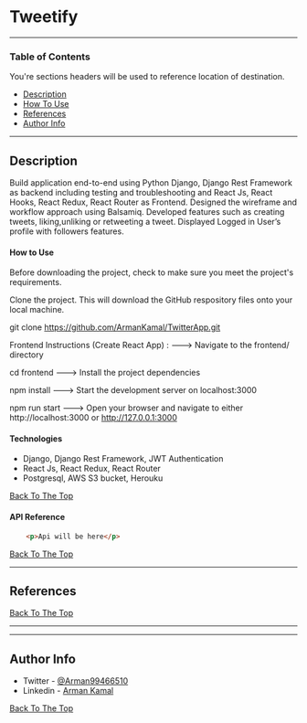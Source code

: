 # Tweetify

<!-- ![Project Image](project-image-url) -->



---

### Table of Contents
You're sections headers will be used to reference location of destination.

- [Description](#description)
- [How To Use](#how-to-use)
- [References](#references)
- [Author Info](#author-info)

---

## Description

Build application end-to-end using Python Django, Django Rest Framework as backend  including testing and troubleshooting and React Js, React Hooks, React Redux, React Router as Frontend. Designed the wireframe and workflow approach using Balsamiq. Developed features such as creating tweets, liking,unliking or retweeting a tweet. Displayed Logged in User’s profile with followers features.


#### How to Use

Before downloading the project, check to make sure you meet the project's requirements.

Clone the project. This will download the GitHub respository files onto your local machine.

git clone https://github.com/ArmanKamal/TwitterApp.git

Frontend Instructions (Create React App) :
---> Navigate to the frontend/ directory

cd frontend
---> Install the project dependencies

npm install
---> Start the development server on localhost:3000

npm run start
---> Open your browser and navigate to either http://localhost:3000 or http://127.0.0.1:3000


#### Technologies

- Django, Django Rest Framework, JWT Authentication
- React Js, React Redux, React Router
- Postgresql, AWS S3 bucket, Herouku

[Back To The Top](#Tweetify)


#### API Reference

```html
    <p>Api will be here</p>
```
[Back To The Top](#Tweetify)

---

## References
[Back To The Top](#Tweetify)

---


---

## Author Info

- Twitter - [@Arman99466510](https://twitter.com/Arman99466510)
- Linkedin - [Arman Kamal](https://www.linkedin.com/in/armankamal/)

[Back To The Top](#Tweetify)
